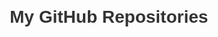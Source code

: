 <!DOCTYPE html>
<html lang="en">
<head>
  <meta charset="UTF-8">
  <meta name="viewport" content="width=device-width, initial-scale=1.0">
  <title>My GitHub Repositories</title>
  <style>
    body {
      font-family: Arial, sans-serif;
      margin: 20px;
    }
    h1 {
      color: #333;
    }
    ul {
      list-style-type: none;
      padding: 0;
    }
    li {
      margin-bottom: 10px;
    }
    a {
      text-decoration: none;
      color: #0366d6;
    }
  </style>
</head>
<body>
  <h1>My GitHub Repositories</h1>
  <ul id="repositories-list"></ul>

  <script>
    // Replace 'your-username' with your GitHub username
    const username = 'your-username';

    // Fetch GitHub repositories
    fetch(`https://api.github.com/users/${username}/repos`)
      .then(response => response.json())
      .then(repositories => {
        const repositoriesList = document.getElementById('repositories-list');

        repositories.forEach(repo => {
          const listItem = document.createElement('li');
          const link = document.createElement('a');

          link.href = repo.html_url;
          link.textContent = repo.name;

          listItem.appendChild(link);
          repositoriesList.appendChild(listItem);
        });
      })
      .catch(error => {
        console.error('Error fetching GitHub repositories:', error);
      });
  </script>
</body>
</html>
